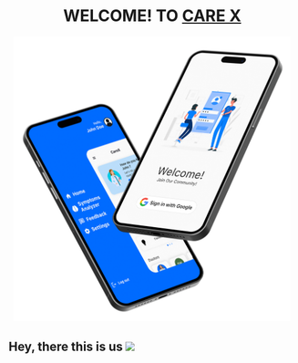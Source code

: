 # <div align="center">WELCOME! TO <a href="https://care-x.github.io/landing-page">CARE X</a></div>

<div align="center"><img src="welcome-page.png" height="500px"></div>

## Hey, there this is us <img src="https://raw.githubusercontent.com/MartinHeinz/MartinHeinz/master/wave.gif" height="40px">
